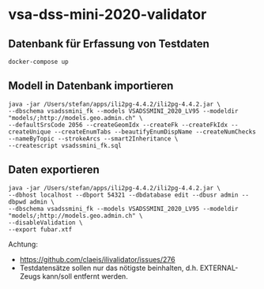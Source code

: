 # vsa-dss-mini-2020-validator

## Datenbank für Erfassung von Testdaten
```
docker-compose up
```

## Modell in Datenbank importieren
```
java -jar /Users/stefan/apps/ili2pg-4.4.2/ili2pg-4.4.2.jar \
--dbschema vsadssmini_fk --models VSADSSMINI_2020_LV95 --modeldir "models/;http://models.geo.admin.ch" \
--defaultSrsCode 2056 --createGeomIdx --createFk --createFkIdx --createUnique --createEnumTabs --beautifyEnumDispName --createNumChecks --nameByTopic --strokeArcs --smart2Inheritance \
--createscript vsadssmini_fk.sql
```

## Daten exportieren
```
java -jar /Users/stefan/apps/ili2pg-4.4.2/ili2pg-4.4.2.jar \
--dbhost localhost --dbport 54321 --dbdatabase edit --dbusr admin --dbpwd admin \
--dbschema vsadssmini_fk --models VSADSSMINI_2020_LV95 --modeldir "models/;http://models.geo.admin.ch" \
--disableValidation \
--export fubar.xtf
```

Achtung: 
- https://github.com/claeis/ilivalidator/issues/276 
- Testdatensätze sollen nur das nötigste beinhalten, d.h. EXTERNAL-Zeugs kann/soll entfernt werden.
